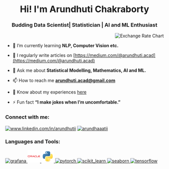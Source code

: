<h1 align="center">Hi! I'm Arundhuti Chakraborty</h1>
<h3 align="center">Budding Data Scientist| Statistician | AI and ML Enthusiast</h3>
<div align="right">
  <img src="https://i.gifer.com/372y.gif" alt="Exchange Rate Chart">
</div>

- 🌱 I’m currently learning **NLP, Computer Vision etc.**

- 📝 I regularly write articles on [https://medium.com/@arundhuti.acad](https://medium.com/@arundhuti.acad)

- 💬 Ask me about **Statistical Modelling, Mathematics, AI and ML.**

- 📫 How to reach me **arundhuti.acad@gmail.com**

- 📄 Know about my experiences [here](https://drive.google.com/file/d/1NxOr1FpQ3HyFPSBIXwyeuw1sV97BCWUs/view?usp=drive_link)

- ⚡ Fun fact **“I make jokes when I’m uncomfortable.”**

<h3 align="left">Connect with me:</h3>
<p align="left">
<a href="https://www.linkedin.com/in/arundhutii/" target="blank"><img align="center" src="https://raw.githubusercontent.com/rahuldkjain/github-profile-readme-generator/master/src/images/icons/Social/linked-in-alt.svg" alt="www.linkedin.com/in/arundhutii" height="30" width="40" /></a>
<a href="https://instagram.com/arundhaaatii" target="blank"><img align="center" src="https://raw.githubusercontent.com/rahuldkjain/github-profile-readme-generator/master/src/images/icons/Social/instagram.svg" alt="arundhaaatii" height="30" width="40" /></a>
</p>

<h3 align="left">Languages and Tools:</h3>
<p align="left"> <a href="https://grafana.com" target="_blank" rel="noreferrer"> <img src="https://www.vectorlogo.zone/logos/grafana/grafana-icon.svg" alt="grafana" width="40" height="40"/> </a> <a href="https://www.oracle.com/" target="_blank" rel="noreferrer"> <img src="https://raw.githubusercontent.com/devicons/devicon/master/icons/oracle/oracle-original.svg" alt="oracle" width="40" height="40"/> </a> <a href="https://www.python.org" target="_blank" rel="noreferrer"> <img src="https://raw.githubusercontent.com/devicons/devicon/master/icons/python/python-original.svg" alt="python" width="40" height="40"/> </a> <a href="https://pytorch.org/" target="_blank" rel="noreferrer"> <img src="https://www.vectorlogo.zone/logos/pytorch/pytorch-icon.svg" alt="pytorch" width="40" height="40"/> </a> <a href="https://scikit-learn.org/" target="_blank" rel="noreferrer"> <img src="https://upload.wikimedia.org/wikipedia/commons/0/05/Scikit_learn_logo_small.svg" alt="scikit_learn" width="40" height="40"/> </a> <a href="https://seaborn.pydata.org/" target="_blank" rel="noreferrer"> <img src="https://seaborn.pydata.org/_images/logo-mark-lightbg.svg" alt="seaborn" width="40" height="40"/> </a> <a href="https://www.tensorflow.org" target="_blank" rel="noreferrer"> <img src="https://www.vectorlogo.zone/logos/tensorflow/tensorflow-icon.svg" alt="tensorflow" width="40" height="40"/> </a> </p>

